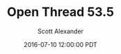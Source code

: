 ---
layout: podcast
title: "Open Thread 53.5"
author: Scott Alexander
description: https://slatestarcodex.com/2016/07/10/open-thread-53-5/
date: 2016-07-10 12:00:00 PDT
length: 93220
duration: 23
guid: open-thread-53-5
---